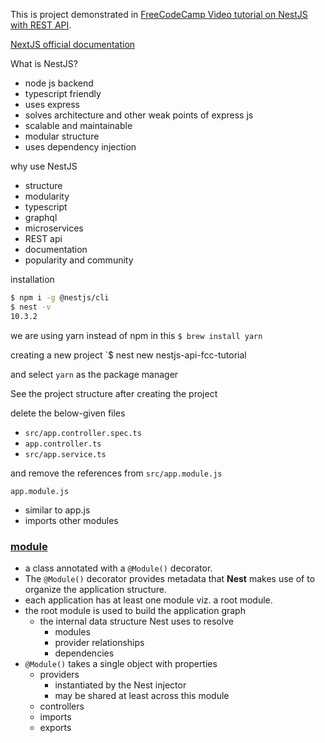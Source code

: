 This is project demonstrated in [FreeCodeCamp Video tutorial on NestJS with REST API](https://www.youtube.com/watch?v=GHTA143_b-s).

[NextJS official documentation](https://docs.nestjs.com/)


What is NestJS?
- node js backend
- typescript friendly
- uses express
- solves architecture and other weak points of express js
- scalable and maintainable
- modular structure
- uses dependency injection


why use NestJS
- structure
- modularity
- typescript
- graphql
- microservices
- REST api
- documentation
- popularity and community


installation
```sh
$ npm i -g @nestjs/cli
$ nest -v
10.3.2
```


we are using yarn instead of npm in this
`$ brew install yarn`


creating a new project
`$ nest new nestjs-api-fcc-tutorial

and select `yarn` as the package manager

See the project structure after creating the project

delete the below-given files
- `src/app.controller.spec.ts`
- `app.controller.ts`
- `src/app.service.ts`

and remove the references from `src/app.module.js`

`app.module.js` 
- similar to app.js
- imports other modules

### [module](https://docs.nestjs.com/modules)
- a class annotated with a `@Module()` decorator. 
- The `@Module()` decorator provides metadata that **Nest** makes use of to organize the application structure.
- each application has at least one module viz. a root module.
- the root module is used to build the application graph
	- the internal data structure Nest uses to resolve 
		- modules
		- provider relationships
		- dependencies
- `@Module()` takes a single object with properties
	- providers
		- instantiated by the Nest injector
		- may be shared at least across this module
	- controllers
	- imports
	- exports

